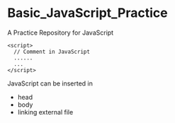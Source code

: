 # Basic_JavaScript_Practice
A Practice Repository for JavaScript

```
<script>
  // Comment in JavaScript
  ......
  ...
</script>
```

JavaScript can be inserted in
- head
- body
- linking external file
